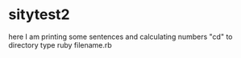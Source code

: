 # sitytest2
here I am printing some sentences and calculating numbers
"cd" to directory
type ruby filename.rb

